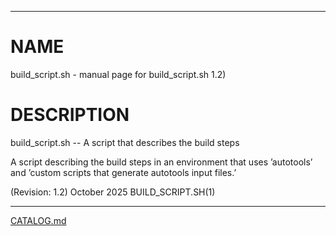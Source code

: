 <!--- This file is auto-generated by `make catalog`. Do not edit manually. -->

* * *
# NAME

build_script.sh - manual page for build_script.sh 1.2)

# DESCRIPTION

build_script.sh -- A script that describes the build steps

A  script  describing the build steps in an environment that uses ’autotools’ and ’custom scripts that
generate autotools input files.’

(Revision: 1.2)                                  October 2025                              BUILD_SCRIPT.SH(1)

* * *
[CATALOG.md](CATALOG.md)
